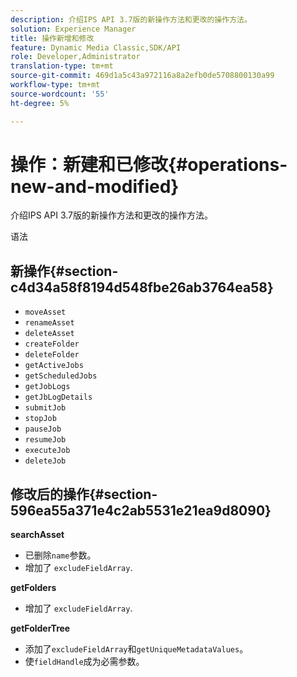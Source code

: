```yaml
---
description: 介绍IPS API 3.7版的新操作方法和更改的操作方法。
solution: Experience Manager
title: 操作新增和修改
feature: Dynamic Media Classic,SDK/API
role: Developer,Administrator
translation-type: tm+mt
source-git-commit: 469d1a5c43a972116a8a2efb0de5708800130a99
workflow-type: tm+mt
source-wordcount: '55'
ht-degree: 5%

---
```



# 操作：新建和已修改{#operations-new-and-modified}

介绍IPS API 3.7版的新操作方法和更改的操作方法。

语法

## 新操作{#section-c4d34a58f8194d548fbe26ab3764ea58}

* `moveAsset`
* `renameAsset`
* `deleteAsset`
* `createFolder`
* `deleteFolder`
* `getActiveJobs`
* `getScheduledJobs`
* `getJobLogs`
* `getJbLogDetails`
* `submitJob`
* `stopJob`
* `pauseJob`
* `resumeJob`
* `executeJob`
* `deleteJob`

## 修改后的操作{#section-596ea55a371e4c2ab5531e21ea9d8090}

**searchAsset**

* 已删除`name`参数。
* 增加了 `excludeFieldArray`.

**getFolders**

* 增加了 `excludeFieldArray`.

**getFolderTree**

* 添加了`excludeFieldArray`和`getUniqueMetadataValues`。
* 使`fieldHandle`成为必需参数。

